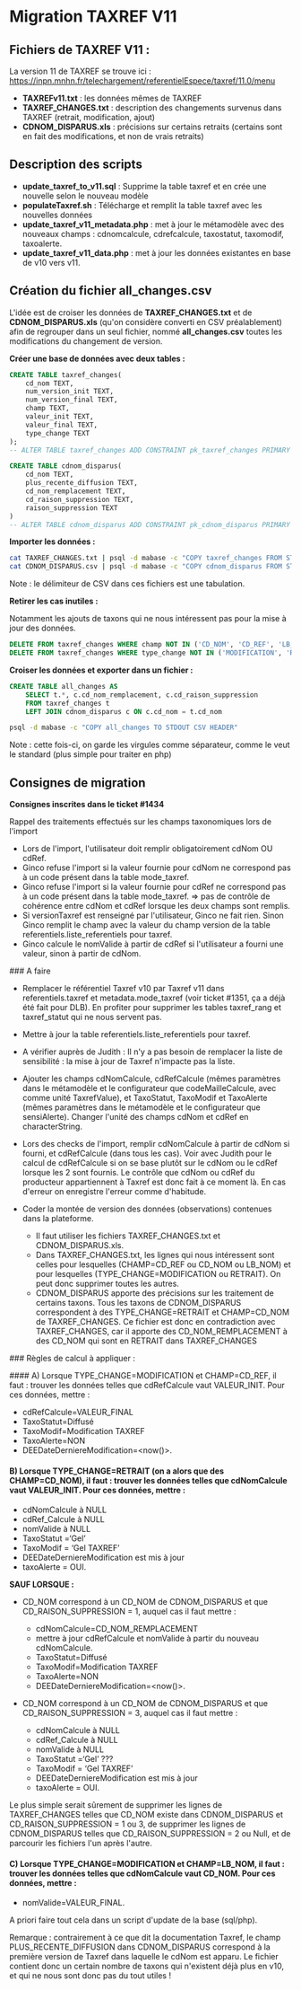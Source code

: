 # Migration TAXREF V11

## Fichiers de TAXREF V11 :

La version 11 de TAXREF se trouve ici : https://inpn.mnhn.fr/telechargement/referentielEspece/taxref/11.0/menu

* **TAXREFv11.txt** : les données mêmes de TAXREF
* **TAXREF_CHANGES.txt** : description des changements survenus dans TAXREF (retrait, modification, ajout)
* **CDNOM_DISPARUS.xls** : précisions sur certains retraits (certains sont en fait des modifications, et non de vrais retraits)


## Description des scripts

* **update_taxref_to_v11.sql** : Supprime la table taxref et en crée une nouvelle selon le nouveau modèle
* **populateTaxref.sh** : Télécharge et remplit la table taxref avec les nouvelles données
* **update_taxref_v11_metadata.php** : met à jour le métamodèle avec des nouveaux champs : cdnomcalcule, cdrefcalcule, taxostatut, taxomodif, taxoalerte.
* **update_taxref_v11_data.php** : met à jour les données existantes en base de v10 vers v11.


## Création du fichier all_changes.csv

L'idée est de croiser les données de **TAXREF_CHANGES.txt** et de **CDNOM_DISPARUS.xls** (qu'on considère converti en CSV préalablement) afin de regrouper dans un seul fichier, nommé **all_changes.csv** toutes les modifications du changement de version.

**Créer une base de données avec deux tables :**

```sql
CREATE TABLE taxref_changes(
	cd_nom TEXT,
	num_version_init TEXT,
	num_version_final TEXT,
	champ TEXT,
	valeur_init TEXT,
	valeur_final TEXT,
	type_change TEXT
);
-- ALTER TABLE taxref_changes ADD CONSTRAINT pk_taxref_changes PRIMARY KEY(cd_nom) ;

CREATE TABLE cdnom_disparus(
	cd_nom TEXT,
	plus_recente_diffusion TEXT,
	cd_nom_remplacement TEXT,
	cd_raison_suppression TEXT,
	raison_suppression TEXT
)
-- ALTER TABLE cdnom_disparus ADD CONSTRAINT pk_cdnom_disparus PRIMARY KEY(cd_nom)
```

**Importer les données :**

```sh
cat TAXREF_CHANGES.txt | psql -d mabase -c "COPY taxref_changes FROM STDIN CSV HEADER DELIMITER E'\t'"
cat CDNOM_DISPARUS.csv | psql -d mabase -c "COPY cdnom_disparus FROM STIDN CSV HEADER DELIMITER E'\t'"

```

Note : le délimiteur de CSV dans ces fichiers est une tabulation.

**Retirer les cas inutiles :**

Notamment les ajouts de taxons qui ne nous intéressent pas pour la mise à jour des données.

```sql
DELETE FROM taxref_changes WHERE champ NOT IN ('CD_NOM', 'CD_REF', 'LB_NOM') ;
DELETE FROM taxref_changes WHERE type_change NOT IN ('MODIFICATION', 'RETRAIT') ;
```

**Croiser les données et exporter dans un fichier :**

```sql
CREATE TABLE all_changes AS
	SELECT t.*, c.cd_nom_remplacement, c.cd_raison_suppression
	FROM taxref_changes t
	LEFT JOIN cdnom_disparus c ON c.cd_nom = t.cd_nom
```

```sh
psql -d mabase -c "COPY all_changes TO STDOUT CSV HEADER"
```

Note : cette fois-ci, on garde les virgules comme séparateur, comme le veut le standard (plus simple pour traiter en php)

## Consignes de migration 

**Consignes inscrites dans le ticket #1434**

Rappel des traitements effectués sur les champs taxonomiques lors de l'import

* Lors de l'import, l'utilisateur doit remplir obligatoirement cdNom OU cdRef.
* Ginco refuse l'import si la valeur fournie pour cdNom ne correspond pas à un code présent dans la table mode_taxref.
* Ginco refuse l'import si la valeur fournie pour cdRef ne correspond pas à un code présent dans la table mode_taxref.
=> pas de contrôle de cohérence entre cdNom et cdRef lorsque les deux champs sont remplis.
* Si versionTaxref est renseigné par l'utilisateur, Ginco ne fait rien. Sinon Ginco remplit le champ avec la valeur du champ version de la table referentiels.liste_referentiels pour taxref.
* Ginco calcule le nomValide à partir de cdRef si l'utilisateur a fourni une valeur, sinon à partir de cdNom.

### A faire

* Remplacer le référentiel Taxref v10 par Taxref v11 dans referentiels.taxref et metadata.mode_taxref (voir ticket #1351, ça a déjà été fait pour DLB). En profiter pour supprimer les tables taxref_rang et taxref_statut qui ne nous servent pas.

* Mettre à jour la table referentiels.liste_referentiels pour taxref.

* A vérifier auprès de Judith : Il n'y a pas besoin de remplacer la liste de sensibilité : la mise à jour de Taxref n'impacte pas la liste.

* Ajouter les champs cdNomCalcule, cdRefCalcule (mêmes paramètres dans le métamodèle et le configurateur que codeMailleCalcule, avec comme unité TaxrefValue), et TaxoStatut, TaxoModif et TaxoAlerte (mêmes paramètres dans le métamodèle et le configurateur que sensiAlerte). Changer l'unité des champs cdNom et cdRef en characterString.

* Lors des checks de l'import, remplir cdNomCalcule à partir de cdNom si fourni, et cdRefCalcule (dans tous les cas). Voir avec Judith pour le calcul de cdRefCalcule si on se base plutôt sur le cdNom ou le cdRef lorsque les 2 sont fournis. Le contrôle que cdNom ou cdRef du producteur appartiennent à Taxref est donc fait à ce moment là. En cas d'erreur on enregistre l'erreur comme d'habitude.

* Coder la montée de version des données (observations) contenues dans la plateforme.

  * Il faut utiliser les fichiers TAXREF_CHANGES.txt et CDNOM_DISPARUS.xls.
  * Dans TAXREF_CHANGES.txt, les lignes qui nous intéressent sont celles pour lesquelles (CHAMP=CD_REF ou CD_NOM ou LB_NOM) et pour lesquelles (TYPE_CHANGE=MODIFICATION ou RETRAIT). On peut donc supprimer toutes les autres.
  * CDNOM_DISPARUS apporte des précisions sur les traitement de certains taxons. Tous les taxons de CDNOM_DISPARUS correspondent à des TYPE_CHANGE=RETRAIT et CHAMP=CD_NOM de TAXREF_CHANGES. Ce fichier est donc en contradiction avec TAXREF_CHANGES, car il apporte des CD_NOM_REMPLACEMENT à des CD_NOM qui sont en RETRAIT dans TAXREF_CHANGES

### Règles de calcul à appliquer :

#### A) Lorsque TYPE_CHANGE=MODIFICATION et CHAMP=CD_REF, il faut : trouver les données telles que cdRefCalcule vaut VALEUR_INIT. Pour ces données, mettre :

* cdRefCalcule=VALEUR_FINAL
* TaxoStatut=Diffusé
* TaxoModif=Modification TAXREF
* TaxoAlerte=NON
* DEEDateDerniereModification=<now()>.

#### B) Lorsque TYPE_CHANGE=RETRAIT (on a alors que des CHAMP=CD_NOM), il faut : trouver les données telles que cdNomCalcule vaut VALEUR_INIT. Pour ces données, mettre :

* cdNomCalcule à NULL
* cdRef_Calcule à NULL
* nomValide à NULL
* TaxoStatut =‘Gel’
* TaxoModif = ‘Gel TAXREF’
* DEEDateDerniereModification est mis à jour
* taxoAlerte = OUI.

**SAUF LORSQUE :**

* CD_NOM correspond à un CD_NOM de CDNOM_DISPARUS et que CD_RAISON_SUPPRESSION = 1, auquel cas il faut mettre :
  * cdNomCalcule=CD_NOM_REMPLACEMENT
  * mettre à jour cdRefCalcule et nomValide à partir du nouveau cdNomCalcule.
  * TaxoStatut=Diffusé
  * TaxoModif=Modification TAXREF
  * TaxoAlerte=NON
  * DEEDateDerniereModification=<now()>.

* CD_NOM correspond à un CD_NOM de CDNOM_DISPARUS et que CD_RAISON_SUPPRESSION = 3, auquel cas il faut mettre :
  * cdNomCalcule à NULL
  * cdRef_Calcule à NULL
  * nomValide à NULL
  * TaxoStatut =‘Gel’ ???
  * TaxoModif = ‘Gel TAXREF’
  * DEEDateDerniereModification est mis à jour
  * taxoAlerte = OUI.

Le plus simple serait sûrement de supprimer les lignes de TAXREF_CHANGES telles que CD_NOM existe dans CDNOM_DISPARUS et CD_RAISON_SUPPRESSION = 1 ou 3, de supprimer les lignes de CDNOM_DISPARUS telles que CD_RAISON_SUPPRESSION = 2 ou Null, et de parcourir les fichiers l'un après l'autre.

#### C) Lorsque TYPE_CHANGE=MODIFICATION et CHAMP=LB_NOM, il faut : trouver les données telles que cdNomCalcule vaut CD_NOM. Pour ces données, mettre :

* nomValide=VALEUR_FINAL.

A priori faire tout cela dans un script d'update de la base (sql/php).

Remarque : contrairement à ce que dit la documentation Taxref, le champ PLUS_RECENTE_DIFFUSION dans CDNOM_DISPARUS correspond à la première version de Taxref dans laquelle le cdNom est apparu. Le fichier contient donc un certain nombre de taxons qui n'existent déjà plus en v10, et qui ne nous sont donc pas du tout utiles !
